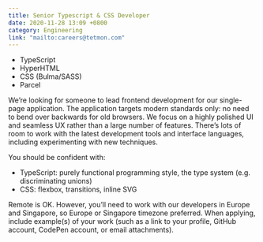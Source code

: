 ```yaml
---
title: Senior Typescript & CSS Developer
date: 2020-11-28 13:09 +0800
category: Engineering
link: "mailto:careers@tetmon.com"
---
```


- TypeScript
- HyperHTML
- CSS (Bulma/SASS)
- Parcel

We’re looking for someone to lead frontend development for our single-page application. The application targets modern standards only: no need to bend over backwards for old browsers. We focus on a highly polished UI and seamless UX rather than a large number of features. There’s lots of room to work with the latest development tools and interface languages, including experimenting with new techniques.

You should be confident with:

- TypeScript: purely functional programming style, the type system (e.g. discriminating unions)
- CSS: flexbox, transitions, inline SVG

Remote is OK. However, you’ll need to work with our developers in Europe and Singapore, so Europe or Singapore timezone preferred. When applying, include example(s) of your work (such as a link to your profile, GitHub account, CodePen account, or email attachments).
